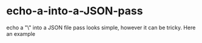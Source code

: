 # echo-a-into-a-JSON-pass
echo a "\\" into a JSON file pass looks simple, however it can be tricky. Here an example
